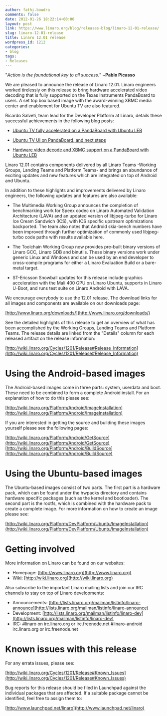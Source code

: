 ```yaml
---
author: fathi.boudra
comments: false
date: 2012-01-26 18:22:14+00:00
layout: post
link: https://www.linaro.org/blog/releases-blog/linaro-12-01-release/
slug: linaro-12-01-release
title: Linaro 12.01 release
wordpress_id: 1212
categories:
- blog
tags:
- Releases
---
```


"_Action is the foundational key to all success._" ~**Pablo Picasso**

We are pleased to announce the release of Linaro 12.01. Linaro engineers worked
tirelessly on this release to bring hardware accelerated video decoding that is
fully supported on the Texas Instruments PandaBoard to users. A set top box
based image with the award-winning XBMC media center and enablement for Ubuntu
TV are also featured.

Ricardo Salveti, team lead for the Developer Platform at Linaro, details these
successful achievements in the following blog posts:




  * [Ubuntu TV fully accelerated on a PandaBoard with Ubuntu LEB](http://rsalveti.wordpress.com/2012/01/16/ubuntu-tv-fully-accelerated-on-a-pandaboard-with-ubuntu-leb/)


  * [Ubuntu TV UI on PandaBoard, and next steps](http://rsalveti.wordpress.com/2012/01/10/ubuntu-tv-ui-at-pandaboard-and-next-steps/)


  * [Hardware video decode and XBMC support on a PandaBoard with Ubuntu LEB](http://rsalveti.wordpress.com/2012/01/06/hw-video-decode-and-xbmc-ubuntu-linaro/)


Linaro 12.01 contains components delivered by all Linaro Teams -Working Groups,
Landing Teams and Platform Teams- and brings an abundance of exciting updates
and new features which are integrated on top of Android and Ubuntu.

In addition to these highlights and improvements delivered by Linaro engineers,
the following updates and features are also available:


  * The Multimedia Working Group announces the completion of benchmarking work
for Speex codec on Linaro Automated Validation Architecture (LAVA) and an
updated version of libjpeg-turbo for Linaro Ice Cream Sandwich (ICS), with
ICS specific upstream optimizations backported. The team also notes that
Android skia-bench numbers have been improved through further optimization
of commonly used libjpeg-turbo code paths with results available here.


  * The Toolchain Working Group now provides pre-built binary versions of Linaro
GCC, Linaro GDB and binutils. These binary versions work under generic Linux
and Windows and can be used by an end developer to cross-compile programs
for either a Linaro Evaluation Build or a bare-metal target.


  * ST-Ericsson Snowball updates for this release include graphics acceleration
with the Mali 400 GPU on Linaro Ubuntu, supports in Linaro U-Boot, and runs
test suite on Linaro Android with LAVA.


We encourage everybody to use the 12.01 release. The download links for all
images and components are available on our downloads page:

[http://www.linaro.org/downloads/](http://www.linaro.org/downloads/)

See the detailed highlights of this release to get an overview of what has been
accomplished by the Working Groups, Landing Teams and Platform Teams.
The release details are linked from the "Details" column for each released
artifact on the release information:

[http://wiki.linaro.org/Cycles/1201/Release#Release_Information](http://wiki.linaro.org/Cycles/1201/Release#Release_Information)

Using the Android-based images
=======================

The Android-based images come in three parts: system, userdata and boot.
These need to be combined to form a complete Android install. For an
explanation of how to do this please see:

[http://wiki.linaro.org/Platform/Android/ImageInstallation](http://wiki.linaro.org/Platform/Android/ImageInstallation)

If you are interested in getting the source and building these images
yourself please see the following pages:

[http://wiki.linaro.org/Platform/Android/GetSource](http://wiki.linaro.org/Platform/Android/GetSource)
[http://wiki.linaro.org/Platform/Android/BuildSource](http://wiki.linaro.org/Platform/Android/BuildSource)

Using the Ubuntu-based images
=======================

The Ubuntu-based images consist of two parts. The first part is a hardware
pack, which can be found under the hwpacks directory and contains hardware
specific packages (such as the kernel and bootloader). The second part is
the rootfs, which is combined with the hardware pack to create a complete
image. For more information on how to create an image please see:

[http://wiki.linaro.org/Platform/DevPlatform/Ubuntu/ImageInstallation](http://wiki.linaro.org/Platform/DevPlatform/Ubuntu/ImageInstallation)

Getting involved
============

More information on Linaro can be found on our websites:

* Homepage: [http://www.linaro.org](http://www.linaro.org)
* Wiki: [http://wiki.linaro.org](http://wiki.linaro.org)

Also subscribe to the important Linaro mailing lists and join our IRC
channels to stay on top of Linaro developments:

* Announcements:
[http://lists.linaro.org/mailman/listinfo/linaro-announce](http://lists.linaro.org/mailman/listinfo/linaro-announce)
* Development:
[http://lists.linaro.org/mailman/listinfo/linaro-dev](http://lists.linaro.org/mailman/listinfo/linaro-dev)
* IRC:
#linaro on irc.linaro.org or irc.freenode.net
#linaro-android irc.linaro.org or irc.freenode.net

Known issues with this release
=====================

For any errata issues, please see:

[http://wiki.linaro.org/Cycles/1201/Release#Known_Issues](http://wiki.linaro.org/Cycles/1201/Release#Known_Issues)

Bug reports for this release should be filed in Launchpad against the
individual packages that are affected. If a suitable package cannot be
identified, feel free to assign them to:

[http://www.launchpad.net/linaro](http://www.launchpad.net/linaro)
